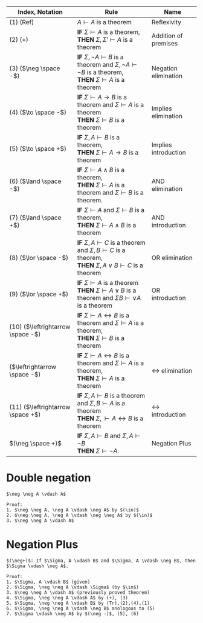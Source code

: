 
| Index, Notation                   | Rule                                                                                                                                             | Name                           |
| --------------------------------- | ------------------------------------------------------------------------------------------------------------------------------------------------ | ------------------------------ |
| (1) (Ref)                         | $A \vdash A$ is a theorem                                                                                                                        | Reflexivity                    |
| (2) (+)                           | **IF** $\Sigma \vdash A$ is a theorem, <br /> **THEN** $\Sigma, \Sigma' \vdash A$ is a theorem                                                   | Addition of premises           |
| (3) ($\neg \space -$)             | **IF** $\Sigma, \neg A \vdash B$ is a theorem and $\Sigma, \neg A \vdash \neg B$ is a theorem, <br />**THEN** $\Sigma \vdash A$ is a theorem     | Negation elimination           |
| (4) ($\to \space -$)              | **IF** $\Sigma \vdash A \to B$ is a theorem and $\Sigma \vdash A$ is a theorem <br /> **THEN** $\Sigma \vdash B$ is a theorem                    | Implies elimination            |
| (5) ($\to \space +$)              | **IF** $\Sigma, A \vdash B$ is a theorem, <br /> **THEN** $\Sigma \vdash A \to B$ is a theorem                                                   | Implies introduction           |
| (6) ($\land \space -$)            | **IF** $\Sigma \vdash A \land B$ is a theorem, <br /> **THEN**   $\Sigma \vdash A$ is a theorem and $\Sigma \vdash B$ is a theorem.              | AND elimination                |
| (7) ($\land \space +$)            | **IF** $\Sigma \vdash A$ and $\Sigma \vdash B$ is a theorem, <br /> **THEN** $\Sigma \vdash A \land B$ is a theorem                              | AND introduction               |
| (8) ($\lor \space -$)             | **IF** $\Sigma, A \vdash C$ is a theorem and $\Sigma, B \vdash C$ is a theorem, <br /> **THEN** $\Sigma, A \lor B \vdash C$ is a theorem         | OR elimination                 |
| (9) ($\lor \space +$)             | **IF** $\Sigma \vdash A$ is a theorem <br />**THEN** $\Sigma \vdash A \lor B$ is a theorem and $\Sigma B \vdash \lor A$ is a theorem             | OR introduction                |
| (10) ($\leftrightarrow \space -$) | **IF** $\Sigma \vdash A \leftrightarrow B$ is a theorem and $\Sigma \vdash A$ is a theorem, <br /> **THEN** $\Sigma \vdash B$ is a theorem       |                                |
| ($\leftrightarrow \space -$)      | **IF** $\Sigma \vdash A \leftrightarrow B$ is a theorem and $\Sigma \vdash A$ is a theorem, <br /> **THEN** $\Sigma \vdash A$ is a theorem       | $\leftrightarrow$ elimination  |
| (11) ($\leftrightarrow \space +$) | **IF** $\Sigma, A \vdash B$ is a theorem and $\Sigma, B \vdash A$ is a theorem <br /> **THEN** $\Sigma, \vdash A \leftrightarrow B$ is a theorem | $\leftrightarrow$ introduction |
| $(\neg \space +)$                 | **IF** $\Sigma, A \vdash B$ and $\Sigma, A \vdash \neg B$ <br />**THEN** $\Sigma \vdash \neg A$.                                                 | Negation Plus                               |




# Double negation
```ad-thm
$\neg \neg A \vdash A$

Proof: 
1. $\neg \neg A, \neg A \vdash \neg A$ by $(\in)$
2. $\neg \neg A, \neg A \vdash \neg \neg A$ by $(\in)$
3. $\neg \neg A \vdash A$
```

# Negation Plus
```ad-thm
$(\neg+)$: If $\Sigma, A \vdash B$ and $\Sigma, A \vdash \neg B$, then $\Sigma \vdash \neg A$.

Proof: 
1. $\Sigma, A \vdash B$ (given)
2. $\Sigma, \neg \neg A \vdash \Sigma$ (by $\in$)
3. $\neg \neg A \vdash A$ (previously proved theorem)
4. $\Sigma, \neg \neg A \vdash A$ by (+), (3)
5. $\Sigma, \neg \neg A \vdash B$ by (Tr),(2),(4),(1)
6. $\Sigma, \neg \neg A \vdash \neg B$ anologous to (5)
7. $\Sigma \vdash \neg A$ by $(\neg -)$, (5), (6)
```

